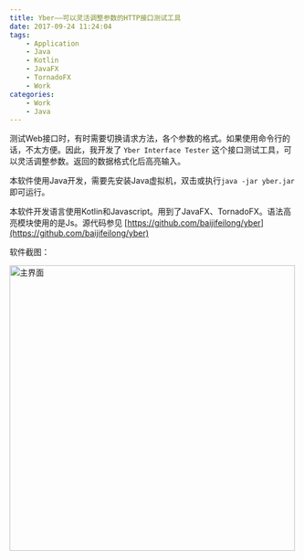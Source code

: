 ```yaml
---
title: Yber——可以灵活调整参数的HTTP接口测试工具
date: 2017-09-24 11:24:04
tags:
	- Application
	- Java
	- Kotlin
	- JavaFX
	- TornadoFX
	- Work
categories:
	- Work
	- Java
---
```


测试Web接口时，有时需要切换请求方法，各个参数的格式。如果使用命令行的话，不太方便。因此，我开发了 `Yber Interface Tester` 这个接口测试工具，可以灵活调整参数。返回的数据格式化后高亮输入。

本软件使用Java开发，需要先安装Java虚拟机，双击或执行`java -jar yber.jar` 即可运行。

本软件开发语言使用Kotlin和Javascript。用到了JavaFX、TornadoFX。语法高亮模块使用的是Js。源代码参见 [https://github.com/baijifeilong/yber](https://github.com/baijifeilong/yber)

<!--more-->

软件截图：

<img src="/images/20170924-yber-1.png" alt="主界面" width="500px" />
